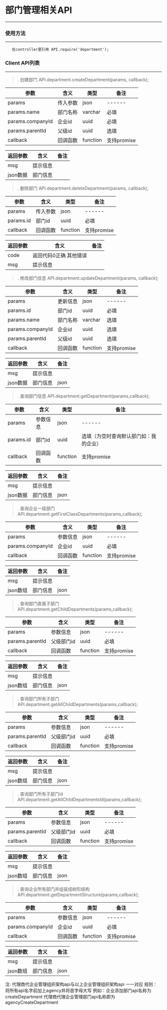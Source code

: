 # 部门管理相关API
---

### 使用方法
---

```
   在controller里引用 API.require('department');
```

### Client API列表
---

>. 创建部门 API.department.createDepartment(params, callback);

| 参数                                    | 含义               |类型                  | 备注
|------                                 |------               |-----                |------
| params                                | 传入参数             |json              |------
| params.name                        | 部门名称              |varchar               |必填
| params.companyId                        | 企业id               |uuid               |必填
| params.parentId                          |父级id            |uuid               |选填
| callback                              | 回调函数             |function              |支持promise

| 返回参数 | 含义 | 备注 |
|---------|------|-----|
| msg     | 提示信息 |
| json数据   | 部门信息|

>. 删除部门 API.department.deleteDepartment(params, callback);

| 参数                                    | 含义               |类型                  | 备注
|------                                 |------               |-----                |------
| params                                | 传入参数             |json              |------
| params.id                        | 部门id              |uuid               |必填
| callback                              | 回调函数             |function              |支持promise

| 返回参数 | 含义 | 备注 |
|---------|------|-----|
| code     | 返回代码0正确 其他错误 |
| msg     | 提示信息 |

>. 修改部门信息 API.department.updateDepartment(params, callback);

| 参数                                    | 含义               |类型                  | 备注
|------                                 |------               |-----                |------
| params                                | 更新信息             |json              |------
| params.id                                | 部门id             | uuid             |必填
| params.name                        | 部门名称              |varchar               |选填
| params.companyId                        | 企业id               |uuid               |选填
| params.parentId                          |父级id            |uuid               |选填
| callback                              | 回调函数             |function              |支持promise

| 返回参数 | 含义 | 备注 |
|---------|------|-----|
| msg     | 提示信息 |
| json数据   | 部门信息|json

>. 查询部门信息 API.department.getDepartment(params,callback);

| 参数                                    | 含义               |类型                  | 备注
|------                                 |------               |-----                |------
| params                                | 参数信息             |json              |------
| params.id                                | 部门id             | uuid             |选填（为空时查询默认部门如：我的企业）
| callback                              | 回调函数             |function              |支持promise

| 返回参数 | 含义 | 备注 |
|---------|------|-----|
| msg     | 提示信息 |
| json数据   | 部门信息|json

>. 查询企业一级部门 API.department.getFirstClassDepartments(params,callback);

| 参数                                    | 含义               |类型                  | 备注
|------                                 |------               |-----                |------
| params                                | 参数信息             |json              |------
| params.companyId                                | 企业id             | uuid             |必填
| callback                              | 回调函数             |function              |支持promise

| 返回参数 | 含义 | 备注 |
|---------|------|-----|
| msg     | 提示信息 |
| json数组   | 部门信息|json

>. 查询部门直属子部门 API.department.getChildDepartments(params,callback);

| 参数                                    | 含义               |类型                  | 备注
|------                                 |------               |-----                |------
| params                                | 参数信息             |json              |------
| params.parentId                                | 父级部门id             | uuid             |必填
| callback                              | 回调函数             |function              |支持promise

| 返回参数 | 含义 | 备注 |
|---------|------|-----|
| msg     | 提示信息 |
| json数组   | 部门信息|json

>. 查询部门所有子部门 API.department.getAllChildDepartments(params,callback);

| 参数                                    | 含义               |类型                  | 备注
|------                                 |------               |-----                |------
| params                                | 参数信息             |json              |------
| params.parentId                                | 父级部门id             | uuid             |必填
| callback                              | 回调函数             |function              |支持promise

| 返回参数 | 含义 | 备注 |
|---------|------|-----|
| msg     | 提示信息 |
| json数组   | 部门信息|json

>. 查询部门所有子部门id API.department.getAllChildDepartmentsId(params,callback);

| 参数                                    | 含义               |类型                  | 备注
|------                                 |------               |-----                |------
| params                                | 参数信息             |json              |------
| params.parentId                                | 父级部门id             | uuid             |必填
| callback                              | 回调函数             |function              |支持promise

| 返回参数 | 含义 | 备注 |
|---------|------|-----|
| msg     | 提示信息 |
| json数组   | 部门信息|json

>. 查询企业所有部门并组装成树形结构 API.department.getDepartmentStructure(params,callback);

| 参数                                    | 含义               |类型                  | 备注
|------                                 |------               |-----                |------
| params                                | 参数信息             |json              |------
| params.companyId                                | 企业id             | uuid             |必填
| callback                              | 回调函数             |function              |支持promise

| 返回参数 | 含义 | 备注 |
|---------|------|-----|
| msg     | 提示信息 |
| json数组   | 部门信息|json


注: 代理商代企业管理组织架构api与以上企业管理组织架构api 一一对应
    规则： 将所有api名字前加上agency并将首字母大写
    例如：企业添加部门api名称为 createDepartment
         代理商代理企业管理部门api名称即为 agencyCreateDepartment

